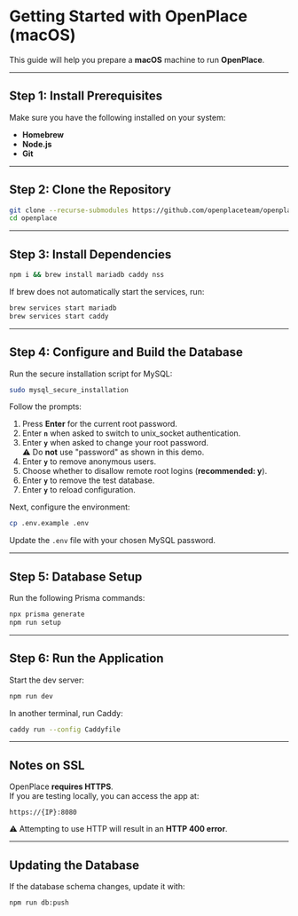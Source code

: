 # Getting Started with OpenPlace (macOS)

This guide will help you prepare a **macOS** machine to run **OpenPlace**.

---

## Step 1: Install Prerequisites
Make sure you have the following installed on your system:
- **Homebrew**
- **Node.js**
- **Git**

---

## Step 2: Clone the Repository
```bash
git clone --recurse-submodules https://github.com/openplaceteam/openplace
cd openplace
```

---

## Step 3: Install Dependencies
```bash
npm i && brew install mariadb caddy nss
```
If brew does not automatically start the services, run:
```bash
brew services start mariadb
brew services start caddy
```

---

## Step 4: Configure and Build the Database

Run the secure installation script for MySQL:
```bash
sudo mysql_secure_installation
```

Follow the prompts:
1. Press **Enter** for the current root password.
2. Enter **`n`** when asked to switch to unix_socket authentication.
3. Enter **`y`** when asked to change your root password.  
   ⚠️ Do **not** use "password" as shown in this demo.
4. Enter **`y`** to remove anonymous users.
5. Choose whether to disallow remote root logins (**recommended: y**).
6. Enter **`y`** to remove the test database.
7. Enter **`y`** to reload configuration.

Next, configure the environment:
```bash
cp .env.example .env
```
Update the `.env` file with your chosen MySQL password.

---

## Step 5: Database Setup

Run the following Prisma commands:
```bash
npx prisma generate
npm run setup
```

---

## Step 6: Run the Application

Start the dev server:
```bash
npm run dev
```

In another terminal, run Caddy:
```bash
caddy run --config Caddyfile
```

---

## Notes on SSL
OpenPlace **requires HTTPS**.  
If you are testing locally, you can access the app at:
```
https://{IP}:8080
```
⚠️ Attempting to use HTTP will result in an **HTTP 400 error**.

---

## Updating the Database
If the database schema changes, update it with:
```bash
npm run db:push
```
